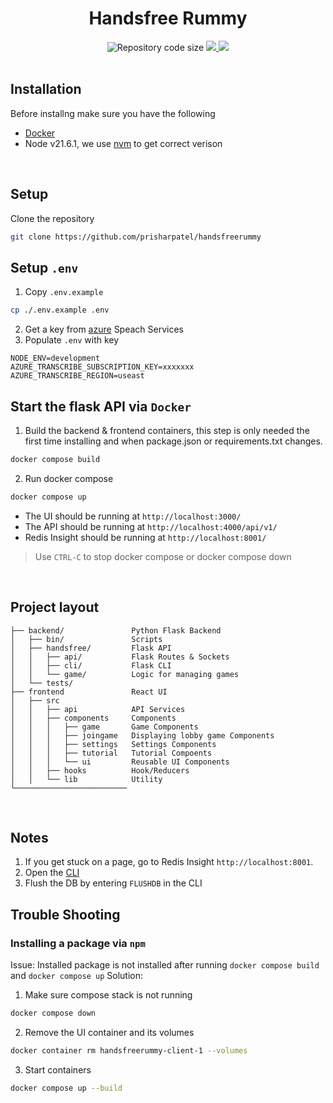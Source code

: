 <div align="center">
  <h1>Handsfree Rummy</h1>
  <a>
    <img
      src="https://img.shields.io/github/languages/code-size/prisharpatel/handsfreerummy"
      alt="Repository code size" />
  </a>
  <a href="https://github.com/prisharpatel/handsfreerummy/">
    <img
      src="https://img.shields.io/github/issues/prisharpatel/handsfreerummy"
       />
  </a>
  <a>
    <img
      src="https://img.shields.io/github/stars/prisharpatel/handsfreerummy"
       />
  </a>
</div>
<br />

Installation
-------
Before installng make sure you have the following
- [Docker](https://docs.docker.com/desktop/)
- Node v21.6.1, we use [nvm](https://github.com/nvm-sh/nvm) to get correct verison

<br />

Setup
--------
Clone the repository
```sh
git clone https://github.com/prisharpatel/handsfreerummy
```

## Setup `.env`
1. Copy `.env.example`
```sh
cp ./.env.example .env
```

2. Get a key from [azure](https://portal.azure.com/#home) Speach Services
3. Populate `.env` with key

```
NODE_ENV=development
AZURE_TRANSCRIBE_SUBSCRIPTION_KEY=xxxxxxx
AZURE_TRANSCRIBE_REGION=useast
```

## Start the flask API via ``Docker``
1. Build the backend & frontend containers, this step is only needed the first time installing and when package.json or requirements.txt changes.
```sh
docker compose build
```
2. Run docker compose
```sh
docker compose up
```
- The UI should be running at ``http://localhost:3000/``
- The API should be running at ``http://localhost:4000/api/v1/``
- Redis Insight should be running at ``http://localhost:8001/``

> Use ``CTRL-C`` to stop docker compose or docker compose down
<br />

Project layout
-----

    ├── backend/               Python Flask Backend
    │   ├── bin/               Scripts
    │   ├── handsfree/         Flask API
    │   │   ├── api/           Flask Routes & Sockets
    │   │   ├── cli/           Flask CLI
    │   │   └── game/          Logic for managing games
    │   └── tests/
    ├── frontend               React UI
    │   ├── src
    │   │   ├── api            API Services
    │   │   ├── components     Components
    │   │   │   ├── game       Game Components
    │   │   │   ├── joingame   Displaying lobby game Components
    │   │   │   ├── settings   Settings Components
    │   │   │   ├── tutorial   Tutorial Compoents
    │   │   │   └── ui         Reusable UI Components
    │   │   ├── hooks          Hook/Reducers
    │   │   └── lib            Utility
    └─────────────────────────
<br />

Notes
--------
1. If you get stuck on a page, go to Redis Insight ``http://localhost:8001``.
2. Open the [CLI](https://redis.io/docs/connect/insight/#cli)
3. Flush the DB by entering ``FLUSHDB`` in the CLI
## Trouble Shooting
### Installing a package via ``npm``
Issue: Installed package is not installed after running ``docker compose build`` and ``docker compose up``
Solution:
1. Make sure compose stack is not running
```sh
docker compose down
```
2. Remove the UI container and its volumes
```sh
docker container rm handsfreerummy-client-1 --volumes
```
3. Start containers
```sh
docker compose up --build
```
